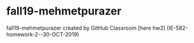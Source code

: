 # fall19-mehmetpurazer
fall19-mehmetpurazer created by GitHub Classroom
[here hw2] (IE-582-homework-2--30-OCT-2019)
